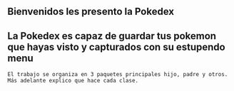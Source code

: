 ## Bienvenidos les presento la Pokedex

## La Pokedex es capaz de guardar tus pokemon que hayas visto y capturados con su estupendo menu
    El trabajo se organiza en 3 paquetes principales hijo, padre y otros. Más adelante explico que hace cada clase.